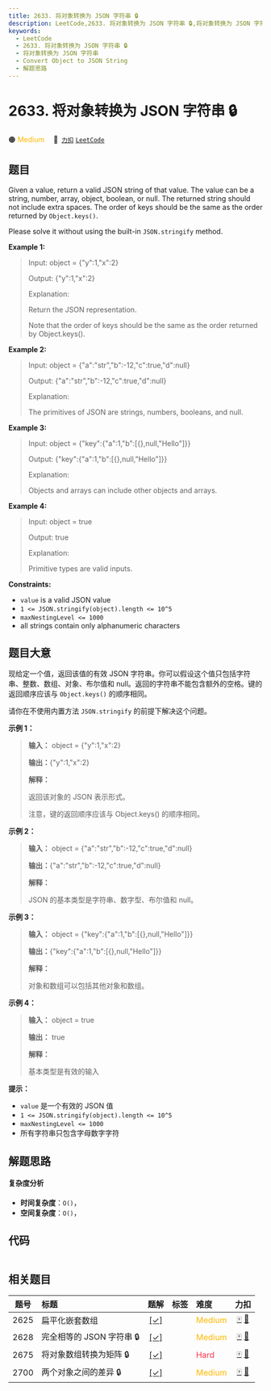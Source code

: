 ```yaml
---
title: 2633. 将对象转换为 JSON 字符串 🔒
description: LeetCode,2633. 将对象转换为 JSON 字符串 🔒,将对象转换为 JSON 字符串,Convert Object to JSON String,解题思路
keywords:
  - LeetCode
  - 2633. 将对象转换为 JSON 字符串 🔒
  - 将对象转换为 JSON 字符串
  - Convert Object to JSON String
  - 解题思路
---
```


# 2633. 将对象转换为 JSON 字符串 🔒

🟠 <font color=#ffb800>Medium</font>&emsp; 🔗&ensp;[`力扣`](https://leetcode.cn/problems/convert-object-to-json-string) [`LeetCode`](https://leetcode.com/problems/convert-object-to-json-string)

## 题目

Given a value, return a valid JSON string of that value. The value can be a
string, number, array, object, boolean, or null. The returned string should
not include extra spaces. The order of keys should be the same as the order
returned by `Object.keys()`.

Please solve it without using the built-in `JSON.stringify` method.



**Example 1:**

> Input: object = {"y":1,"x":2}
> 
> Output: {"y":1,"x":2}
> 
> Explanation: 
> 
> Return the JSON representation.
> 
> Note that the order of keys should be the same as the order returned by Object.keys().

**Example 2:**

> Input: object = {"a":"str","b":-12,"c":true,"d":null}
> 
> Output: {"a":"str","b":-12,"c":true,"d":null}
> 
> Explanation:
> 
> The primitives of JSON are strings, numbers, booleans, and null.

**Example 3:**

> Input: object = {"key":{"a":1,"b":[{},null,"Hello"]}}
> 
> Output: {"key":{"a":1,"b":[{},null,"Hello"]}}
> 
> Explanation:
> 
> Objects and arrays can include other objects and arrays.

**Example 4:**

> Input: object = true
> 
> Output: true
> 
> Explanation:
> 
> Primitive types are valid inputs.



**Constraints:**

  * `value` is a valid JSON value
  * `1 <= JSON.stringify(object).length <= 10^5`
  * `maxNestingLevel <= 1000`
  * all strings contain only alphanumeric characters


## 题目大意

现给定一个值，返回该值的有效 JSON 字符串。你可以假设这个值只包括字符串、整数、数组、对象、布尔值和
null。返回的字符串不能包含额外的空格。键的返回顺序应该与 `Object.keys()` 的顺序相同。

请你在不使用内置方法 `JSON.stringify` 的前提下解决这个问题。



**示例 1：**

> 
> 
> 
> 
> 
> **输入：** object = {"y":1,"x":2}
> 
> **输出：**{"y":1,"x":2}
> 
> **解释：**
> 
> 返回该对象的 JSON 表示形式。
> 
> 注意，键的返回顺序应该与 Object.keys() 的顺序相同。

**示例 2：**

> 
> 
> 
> 
> 
> **输入：** object = {"a":"str","b":-12,"c":true,"d":null}
> 
> **输出：**{"a":"str","b":-12,"c":true,"d":null}
> 
> **解释：**
> 
> JSON 的基本类型是字符串、数字型、布尔值和 null。
> 
> 

**示例 3：**

> 
> 
> 
> 
> 
> **输入：** object = {"key":{"a":1,"b":[{},null,"Hello"]}}
> 
> **输出：**{"key":{"a":1,"b":[{},null,"Hello"]}}
> 
> **解释：**
> 
> 对象和数组可以包括其他对象和数组。
> 
> 

**示例 4：**

> 
> 
> 
> 
> 
> **输入：** object = true
> 
> **输出：** true
> 
> **解释：**
> 
> 基本类型是有效的输入



**提示：**

  * `value` 是一个有效的 JSON 值
  * `1 <= JSON.stringify(object).length <= 10^5`
  * `maxNestingLevel <= 1000`
  * 所有字符串只包含字母数字字符


## 解题思路

#### 复杂度分析

- **时间复杂度**：`O()`，
- **空间复杂度**：`O()`，

## 代码

```javascript

```

## 相关题目

<!-- prettier-ignore -->
| 题号 | 标题 | 题解 | 标签 | 难度 | 力扣 |
| :------: | :------ | :------: | :------ | :------ | :------: |
| 2625 | 扁平化嵌套数组 | [[✓]](/problem/2625.md) |  | <font color=#ffb800>Medium</font> | [🀄️](https://leetcode.cn/problems/flatten-deeply-nested-array) [🔗](https://leetcode.com/problems/flatten-deeply-nested-array) |
| 2628 | 完全相等的 JSON 字符串 🔒 | [[✓]](/problem/2628.md) |  | <font color=#ffb800>Medium</font> | [🀄️](https://leetcode.cn/problems/json-deep-equal) [🔗](https://leetcode.com/problems/json-deep-equal) |
| 2675 | 将对象数组转换为矩阵 🔒 | [[✓]](/problem/2675.md) |  | <font color=#ff334b>Hard</font> | [🀄️](https://leetcode.cn/problems/array-of-objects-to-matrix) [🔗](https://leetcode.com/problems/array-of-objects-to-matrix) |
| 2700 | 两个对象之间的差异 🔒 | [[✓]](/problem/2700.md) |  | <font color=#ffb800>Medium</font> | [🀄️](https://leetcode.cn/problems/differences-between-two-objects) [🔗](https://leetcode.com/problems/differences-between-two-objects) |